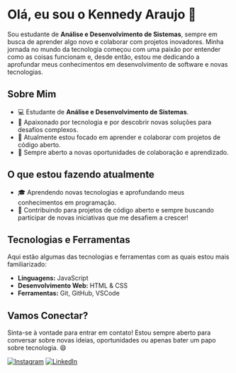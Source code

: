# Olá, eu sou o Kennedy Araujo 👋

Sou estudante de **Análise e Desenvolvimento de Sistemas**, sempre em busca de aprender algo novo e colaborar com projetos inovadores. Minha jornada no mundo da tecnologia começou com uma paixão por entender como as coisas funcionam e, desde então, estou me dedicando a aprofundar meus conhecimentos em desenvolvimento de software e novas tecnologias.

## Sobre Mim

- 💻 Estudante de **Análise e Desenvolvimento de Sistemas**.
- 🚀 Apaixonado por tecnologia e por descobrir novas soluções para desafios complexos.
- 🌱 Atualmente estou focado em aprender e colaborar com projetos de código aberto.
- 🤝 Sempre aberto a novas oportunidades de colaboração e aprendizado.

## O que estou fazendo atualmente

- 🎓 Aprendendo novas tecnologias e aprofundando meus conhecimentos em programação.
- 👥 Contribuindo para projetos de código aberto e sempre buscando participar de novas iniciativas que me desafiem a crescer!

## Tecnologias e Ferramentas

Aqui estão algumas das tecnologias e ferramentas com as quais estou mais familiarizado:

- **Linguagens:** JavaScript
- **Desenvolvimento Web:** HTML & CSS
- **Ferramentas:** Git, GitHub, VSCode

 ## Vamos Conectar?

Sinta-se à vontade para entrar em contato! Estou sempre aberto para conversar sobre novas ideias, oportunidades ou apenas bater um papo sobre tecnologia. 😄

[![Instagram](https://img.shields.io/badge/Instagram-%23E4405F.svg?logo=Instagram&logoColor=white)](https://instagram.com/kyan.zip) 
[![LinkedIn](https://img.shields.io/badge/LinkedIn-%230077B5.svg?logo=linkedin&logoColor=white)](https://linkedin.com/in/kennedy-araujo)
